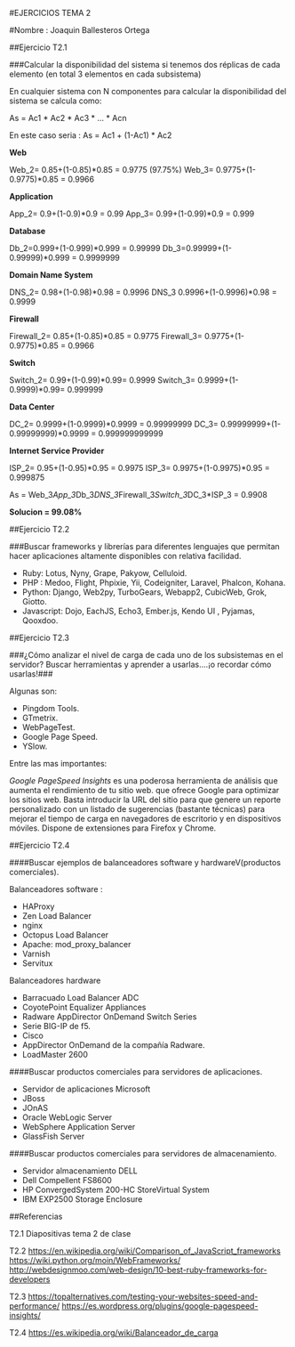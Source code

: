 
#EJERCICIOS TEMA 2

#Nombre : Joaquin Ballesteros Ortega



##Ejercicio T2.1

###Calcular la disponibilidad del sistema si tenemos dos réplicas de cada elemento (en total 3 elementos en cada subsistema)


En cualquier sistema con N componentes para calcular la disponibilidad del sistema se calcula como:

As = Ac1 * Ac2 * Ac3 * ... * Acn

En este caso seria :  As = Ac1 + (1-Ac1) * Ac2

**Web**

Web_2= 0.85+(1-0.85)*0.85 = 0.9775 (97.75%)
Web_3= 0.9775+(1-0.9775)*0.85 = 0.9966

**Application**

App_2= 0.9+(1-0.9)*0.9 = 0.99
App_3= 0.99+(1-0.99)*0.9 = 0.999

**Database**

Db_2=0.999+(1-0.999)*0.999 = 0.99999
Db_3=0.99999+(1-0.99999)*0.999 = 0.9999999

**Domain Name System**

DNS_2= 0.98+(1-0.98)*0.98 = 0.9996
DNS_3 0.9996+(1-0.9996)*0.98 = 0.9999

**Firewall**

Firewall_2= 0.85+(1-0.85)*0.85 = 0.9775
Firewall_3= 0.9775+(1-0.9775)*0.85 = 0.9966

**Switch**

Switch_2= 0.99+(1-0.99)*0.99= 0.9999
Switch_3= 0.9999+(1-0.9999)*0.99= 0.999999


**Data Center**

DC_2= 0.9999+(1-0.9999)*0.9999 = 0.99999999
DC_3= 0.99999999+(1-0.99999999)*0.9999 = 0.999999999999

**Internet Service Provider**

ISP_2= 0.95+(1-0.95)*0.95 = 0.9975
ISP_3= 0.9975+(1-0.9975)*0.95 = 0.999875

As = Web_3*App_3*Db_3*DNS_3*Firewall_3*Switch_3*DC_3*ISP_3 = 0.9908 

**Solucion = 99.08%**



##Ejercicio T2.2

###Buscar frameworks y librerías para diferentes lenguajes que permitan hacer aplicaciones altamente disponibles con relativa facilidad. 

* Ruby: Lotus, Nyny, Grape, Pakyow, Celluloid.
* PHP : Medoo, Flight, Phpixie, Yii, Codeigniter, Laravel, Phalcon, Kohana.
* Python: Django, Web2py, TurboGears, Webapp2, CubicWeb, Grok, Giotto.
* Javascript: Dojo, EachJS, Echo3, Ember.js, Kendo UI , Pyjamas, Qooxdoo.



##Ejercicio T2.3

###¿Cómo analizar el nivel de carga de cada uno de los subsistemas en el servidor? Buscar herramientas y aprender a usarlas....¡o recordar cómo usarlas!###

Algunas son:

* Pingdom Tools.
* GTmetrix.
* WebPageTest.
* Google Page Speed.
* YSlow.

Entre las mas importantes:

*Google PageSpeed Insights* es una poderosa herramienta de análisis que aumenta el rendimiento de tu sitio web.
que ofrece Google para optimizar los sitios web. 
Basta introducir la URL del sitio para que genere un reporte personalizado con un listado de sugerencias (bastante técnicas) para mejorar
el tiempo de carga en navegadores de escritorio y en dispositivos móviles. Dispone de extensiones para Firefox y Chrome.


##Ejercicio T2.4

####Buscar ejemplos de balanceadores software y hardwareV(productos comerciales). 

Balanceadores software :

* HAProxy
* Zen Load Balancer
* nginx
* Octopus Load Balancer
* Apache: mod_proxy_balancer
* Varnish
* Servitux

Balanceadores hardware

* Barracuado Load Balancer ADC
* CoyotePoint Equalizer Appliances
* Radware AppDirector OnDemand Switch Series
* Serie BIG-IP de f5.
* Cisco 
* AppDirector OnDemand de la compañía Radware.
* LoadMaster 2600

####Buscar productos comerciales para servidores de aplicaciones.

* Servidor de aplicaciones Microsoft
* JBoss
* JOnAS
* Oracle WebLogic Server
* WebSphere Application Server
* GlassFish Server

####Buscar productos comerciales para servidores de almacenamiento.

* Servidor almacenamiento DELL
* Dell Compellent FS8600
* HP ConvergedSystem 200-HC StoreVirtual System
* IBM EXP2500 Storage Enclosure 



##Referencias 

T2.1 Diapositivas tema 2 de clase

T2.2 https://en.wikipedia.org/wiki/Comparison_of_JavaScript_frameworks
     https://wiki.python.org/moin/WebFrameworks/
     http://webdesignmoo.com/web-design/10-best-ruby-frameworks-for-developers

T2.3 https://topalternatives.com/testing-your-websites-speed-and-performance/
     https://es.wordpress.org/plugins/google-pagespeed-insights/

T2.4 https://es.wikipedia.org/wiki/Balanceador_de_carga
